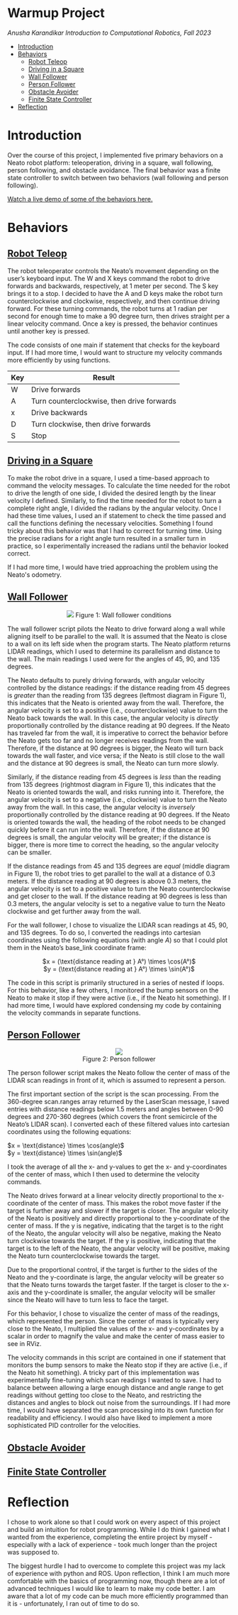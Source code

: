 # Warmup Project
*Anusha Karandikar*
*Introduction to Computational Robotics, Fall 2023*

- [Introduction](#introduction)
- [Behaviors](#behaviors)
    * [Robot Teleop](#robot_teleop)
    * [Driving in a Square](#drive_square)
    * [Wall Follower](#wall_follower)
    * [Person Follower](#person_follower)
    * [Obstacle Avoider](#obstacle_avoider)
    * [Finite State Controller](#finite_state_controller)
- [Reflection](#reflection)

# Introduction
Over the course of this project, I implemented five primary behaviors on a Neato robot platform: teleoperation, driving in a square, wall following, person following, and obstacle avoidance. The final behavior was a finite state controller to switch between two behaviors (wall following and person following).

[Watch a live demo of some of the behaviors here.](https://youtu.be/4wJ-5gZ68Jo?si=zt4bmyDAzNCe15H-)

# Behaviors

<a id="robot_teleop"></a>
## [Robot Teleop](/warmup_project/warmup_project/teleop.py)
The robot teleoperator controls the Neato’s movement depending on the user’s keyboard input. The W and X keys command the robot to drive forwards and backwards, respectively, at 1 meter per second. The S key brings it to a stop. I decided to have the A and D keys make the robot turn counterclockwise and clockwise, respectively, and then continue driving forward. For these turning commands, the robot turns at 1 radian per second for enough time to make a 90 degree turn, then drives straight per a linear velocity command. Once a key is pressed, the behavior continues until another key is pressed.

The code consists of one main if statement that checks for the keyboard input. If I had more time, I would want to structure my velocity commands more efficiently by using functions.

| Key    | Result |
| -------- | ------- |
| W | Drive forwards |
| A | Turn counterclockwise, then drive forwards |
| x | Drive backwards |
| D | Turn clockwise, then drive forwards |
| S | Stop |

<a id="drive_square"></a>
## [Driving in a Square](/warmup_project/warmup_project/drive_square.py)
To make the robot drive in a square, I used a time-based approach to command the velocity messages. To calculate the time needed for the robot to drive the length of one side, I divided the desired length by the linear velocity I defined. Similarly, to find the time needed for the robot to turn a complete right angle, I divided the radians by the angular velocity. Once I had these time values, I used an if statement to check the time passed and call the functions defining the necessary velocities. Something I found tricky about this behavior was that I had to correct for turning time. Using the precise radians for a right angle turn resulted in a smaller turn in practice, so I experimentally increased the radians until the behavior looked correct.

If I had more time, I would have tried approaching the problem using the Neato's odometry.

<a id="wall_follower"></a>
## [Wall Follower](/warmup_project/warmup_project/wall_follower.py)
<p align="center">
    <img src="images/wall_follower.png">
    Figure 1: Wall follower conditions
</p>

The wall follower script pilots the Neato to drive forward along a wall while aligning itself to be parallel to the wall. It is assumed that the Neato is close to a wall on its left side when the program starts. The Neato platform returns LIDAR readings, which I used to determine its parallelism and distance to the wall. The main readings I used were for the angles of 45, 90, and 135 degrees.

The Neato defaults to purely driving forwards, with angular velocity controlled by the distance readings: if the distance reading from 45 degrees is *greater* than the reading from 135 degrees (leftmost diagram in Figure 1), this indicates that the Neato is oriented away from the wall. Therefore, the angular velocity is set to a positive (i.e., counterclockwise) value to turn the Neato back towards the wall. In this case, the angular velocity is *directly* proportionally controlled by the distance reading at 90 degrees. If the Neato has traveled far from the wall, it is imperative to correct the behavior before the Neato gets too far and no longer receives readings from the wall. Therefore, if the distance at 90 degrees is bigger, the Neato will turn back towards the wall faster, and vice versa; if the Neato is still close to the wall and the distance at 90 degrees is small, the Neato can turn more slowly.

Similarly, if the distance reading from 45 degrees is *less* than the reading from 135 degrees (rightmost diagram in Figure 1), this indicates that the Neato is oriented towards the wall, and risks running into it. Therefore, the angular velocity is set to a negative (i.e., clockwise) value to turn the Neato away from the wall. In this case, the angular velocity is *inversely* proportionally controlled by the distance reading at 90 degrees. If the Neato is oriented towards the wall, the heading of the robot needs to be changed quickly before it can run into the wall. Therefore, if the distance at 90 degrees is small, the angular velocity will be greater; if the distance is bigger, there is more time to correct the heading, so the angular velocity can be smaller.

If the distance readings from 45 and 135 degrees are *equal* (middle diagram in Figure 1), the robot tries to get parallel to the wall at a distance of 0.3 meters. If the distance reading at 90 degrees is above 0.3 meters, the angular velocity is set to a positive value to turn the Neato counterclockwise and get closer to the wall. If the distance reading at 90 degrees is less than 0.3 meters, the angular velocity is set to a negative value to turn the Neato clockwise and get further away from the wall.

For the wall follower, I chose to visualize the LIDAR scan readings at 45, 90, and 135 degrees. To do so, I converted the readings into cartesian coordinates using the following equations (with angle $A$) so that I could plot them in the Neato’s base_link coordinate frame:

<p align="center">
    $x = (\text{distance reading at } A&deg;) \times \cos(A&deg;)$ <br>
    $y = (\text{distance reading at } A&deg;) \times \sin(A&deg;)$
</p>

The code in this script is primarily structured in a series of nested if loops. For this behavior, like a few others, I monitored the bump sensors on the Neato to make it stop if they were active (i.e., if the Neato hit something). If I had more time, I would have explored condensing my code by containing the velocity commands in separate functions.

<a id="person_follower"></a>
## [Person Follower](/warmup_project/warmup_project/person_follower.py)
<p align="center">
    <img src="images/person_follower.png"> <br>
    Figure 2: Person follower
</p>

The person follower script makes the Neato follow the center of mass of the LIDAR scan readings in front of it, which is assumed to represent a person.

The first important section of the script is the scan processing. From the 360-degree scan.ranges array returned by the LaserScan message, I saved entries with distance readings below 1.5 meters and angles between 0-90 degrees and 270-360 degrees (which covers the front semicircle of the Neato’s LIDAR scan). I converted each of these filtered values into cartesian coordinates using the following equations:

<p align=”center”>
$x = \text{distance} \times \cos(angle)$ <br>
$y = \text{distance} \times \sin(angle)$
</p>

I took the average of all the x- and y-values to get the x- and y-coordinates of the center of mass, which I then used to determine the velocity commands.

The Neato drives forward at a linear velocity directly proportional to the x-coordinate of the center of mass. This makes the robot move faster if the target is further away and slower if the target is closer. The angular velocity of the Neato is positively and directly proportional to the y-coordinate of the center of mass. If the y is negative, indicating that the target is to the right of the Neato, the angular velocity will also be negative, making the Neato turn clockwise towards the target. If the y is positive, indicating that the target is to the left of the Neato, the angular velocity will be positive, making the Neato turn counterclockwise towards the target.

Due to the proportional control, if the target is further to the sides of the Neato and the y-coordinate is large, the angular velocity will be greater so that the Neato turns towards the target faster. If the target is closer to the x-axis and the y-coordinate is smaller, the angular velocity will be smaller since the Neato will have to turn less to face the target.

For this behavior, I chose to visualize the center of mass of the readings, which represented the person. Since the center of mass is typically very close to the Neato, I multiplied the values of the x- and y-coordinates by a scalar in order to magnify the value and make the center of mass easier to see in RViz.

The velocity commands in this script are contained in one if statement that monitors the bump sensors to make the Neato stop if they are active (i.e., if the Neato hit something). A tricky part of this implementation was experimentally fine-tuning which scan readings I wanted to save. I had to balance between allowing a large enough distance and angle range to get readings without getting too close to the Neato, and restricting the distances and angles to block out noise from the surroundings. If I had more time, I would have separated the scan processing into its own function for readability and efficiency. I would also have liked to implement a more sophisticated PID controller for the velocities.

<a id="obstacle_avoider"></a>
## [Obstacle Avoider](/warmup_project/warmup_project/obstacle_avoider.py)

<a id="finite_state_controller"></a>
## [Finite State Controller](/warmup_project/warmup_project/finite_state_controller.py)

# Reflection
I chose to work alone so that I could work on every aspect of this project and build an intuition for robot programming. While I do think I gained what I wanted from the experience, completing the entire project by myself - especially with a lack of experience - took much longer than the project was supposed to.

The biggest hurdle I had to overcome to complete this project was my lack of experience with python and ROS. Upon reflection, I think I am much more comfortable with the basics of programming now, though there are a lot of advanced techniques I would like to learn to make my code better. I am aware that a lot of my code can be much more efficiently programmed than it is - unfortunately, I ran out of time to do so.